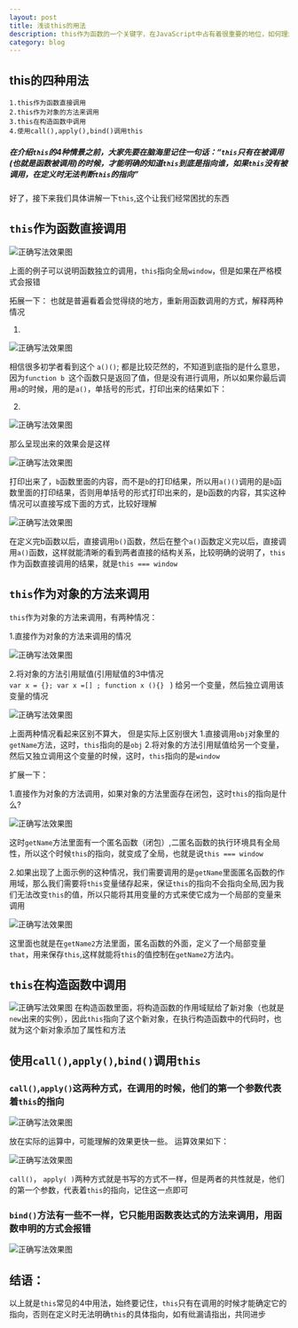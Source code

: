 ```yaml
---
layout: post
title: 浅谈this的用法
description: this作为函数的一个关键字，在JavaScript中占有着很重要的地位，如何理解this在不同情景下的所指，是我们需要去掌握的重要知识
category: blog
---
```

## this的四种用法
	1.this作为函数直接调用
	2.this作为对象的方法来调用
	3.this在构造函数中调用
	4.使用call(),apply(),bind()调用this

##### 在介绍`this`的4种情景之前，大家先要在脑海里记住一句话：“`this`只有在被调用(也就是函数被调用)的时候，才能明确的知道`this`到底是指向谁，如果`this`没有被调用，在定义时无法判断`this`的指向”

好了，接下来我们具体讲解一下`this`,这个让我们经常困扰的东西

## `this`作为函数直接调用
![正确写法效果图](/images/vvimg/this-1.png "Title")

上面的例子可以说明函数独立的调用，`this`指向全局`window`，但是如果在严格模式会报错

拓展一下：
也就是普遍看着会觉得绕的地方，重新用函数调用的方式，解释两种情况

1.
![正确写法效果图](/images/vvimg/this-2.png "Title")

相信很多初学者看到这个 `a()()`; 都是比较茫然的，不知道到底指的是什么意思，因为`function b `这个函数只是返回了值，但是没有进行调用，所以如果你最后调用`a`的时候，用的是`a()`，单括号的形式，打印出来的结果如下：

2.
![正确写法效果图](/images/vvimg/this-3.png "Title")

那么呈现出来的效果会是这样

![正确写法效果图](/images/vvimg/this-3.1.png "Title")

打印出来了，`b`函数里面的内容，而不是`b`的打印结果，所以用`a()()`调用的是`b`函数里面的打印结果，否则用单括号的形式打印出来的，是b函数的内容，其实这种情况可以直接写成下面的方式，比较好理解

![正确写法效果图](/images/vvimg/this-4.png "Title")

在定义完b函数以后，直接调用`b()`函数，然后在整个`a()`函数定义完以后，直接调用`a()`函数，这样就能清晰的看到两者直接的结构关系，比较明确的说明了，`this`作为函数直接调用的结果，就是`this === window`

## `this`作为对象的方法来调用
`this`作为对象的方法来调用，有两种情况：

1.直接作为对象的方法来调用的情况

![正确写法效果图](/images/vvimg/this-5.png "Title")

2.将对象的方法引用赋值(引用赋值的3中情况  
`var x = {};
 var x =[] ;
 function x (){} ` 
 )
 给另一个变量，然后独立调用该变量的情况

![正确写法效果图](/images/vvimg/this-6.png "Title")

上面两种情况看起来区别不算大， 但是实际上区别很大
1.直接调用`obj`对象里的`getName`方法，这时，`this`指向的是`obj`
2.将对象的方法引用赋值给另一个变量，然后又独立调用这个变量的时候，这时，`this`指向的是`window`

扩展一下：

1.直接作为对象的方法调用，如果对象的方法里面存在闭包，这时`this`的指向是什么?

![正确写法效果图](/images/vvimg/this-7.png "Title")

这时`getName`方法里面有一个匿名函数（闭包）,二匿名函数的执行环境具有全局性，所以这个时候`this`的指向，就变成了全局，也就是说`this === window`

2.如果出现了上面示例的这种情况，我们需要调用的是`getName`里面匿名函数的作用域，那么我们需要将`this`变量储存起来，保证`this`的指向不会指向全局,因为我们无法改变`this`的值，所以只能将其用变量的方式来使它成为一个局部的变量来调用

![正确写法效果图](/images/vvimg/this-8.png "Title")

这里面也就是在`getName2`方法里面，匿名函数的外面，定义了一个局部变量`that`，用来保存`this`,这样就能将`this`的值控制在`getName2`方法内。

## `this`在构造函数中调用
![正确写法效果图](/images/vvimg/this-9.png "Title")
在构造函数里面，将构造函数的作用域赋给了新对象（也就是`new`出来的实例），因此`this`指向了这个新对象，在执行构造函数中的代码时，也就为这个新对象添加了属性和方法

## 使用`call()`,`apply()`,`bind()`调用`this`
### `call()`,`apply()`这两种方式，在调用的时候，他们的第一个参数代表着`this`的指向
![正确写法效果图](/images/vvimg/this-10.png "Title")

放在实际的运算中，可能理解的效果更快一些。
运算效果如下：

![正确写法效果图](/images/vvimg/this-11.png "Title")

`call()`， `apply( )`两种方式就是书写的方式不一样，但是两者的共性就是，他们的第一个参数，代表着`this`的指向，记住这一点即可

### `bind()`方法有一些不一样，它只能用函数表达式的方法来调用，用函数申明的方式会报错

![正确写法效果图](/images/vvimg/this-12.png "Title")

## 结语：
以上就是`this`常见的4中用法，始终要记住，`this`只有在调用的时候才能确定它的指向，否则在定义时无法明确`this`的具体指向，如有纰漏请指出，共同进步